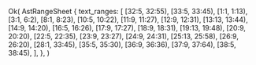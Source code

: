 Ok(
    AstRangeSheet {
        text_ranges: [
            [32:5, 32:55),
            [33:5, 33:45),
            [1:1, 1:13),
            [3:1, 6:2),
            [8:1, 8:23),
            [10:5, 10:22),
            [11:9, 11:27),
            [12:9, 12:31),
            [13:13, 13:44),
            [14:9, 14:20),
            [16:5, 16:26),
            [17:9, 17:27),
            [18:9, 18:31),
            [19:13, 19:48),
            [20:9, 20:20),
            [22:5, 22:35),
            [23:9, 23:27),
            [24:9, 24:31),
            [25:13, 25:58),
            [26:9, 26:20),
            [28:1, 33:45),
            [35:5, 35:30),
            [36:9, 36:36),
            [37:9, 37:64),
            [38:5, 38:45),
        ],
    },
)